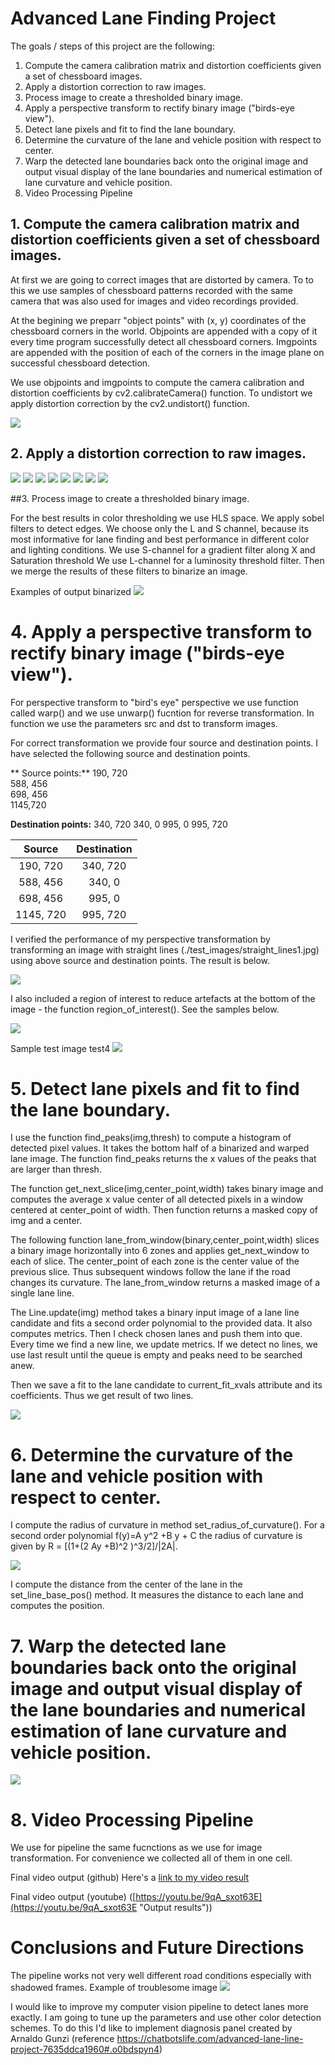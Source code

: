 # Advanced Lane Finding Project

The goals / steps of this project are the following:

1. Compute the camera calibration matrix and distortion coefficients given a set of chessboard images.
2. Apply a distortion correction to raw images.
3. Process image to create a thresholded binary image.
4. Apply a perspective transform to rectify binary image ("birds-eye view").
5. Detect lane pixels and fit to find the lane boundary.
6. Determine the curvature of the lane and vehicle position with respect to center.
7. Warp the detected lane boundaries back onto the original image and output visual display of the lane boundaries and numerical estimation of lane curvature and vehicle position.
8. Video Processing Pipeline

[//]: # (Image References)

[image1]: ./examples/undistort_output.png "Undistorted"
[image2]: ./test_images/test1.jpg "Road Transformed"
[image3]: ./examples/binary_combo_example.jpg "Binary Example"
[image4]: ./examples/warped_straight_lines.jpg "Warp Example"
[image5]: ./examples/color_fit_lines.jpg "Fit Visual"
[image6]: ./examples/example_output.jpg "Output"
[video1]: ./project_video.mp4 "Video"


## 1. Compute the camera calibration matrix and distortion coefficients given a set of chessboard images.

At first we are going to correct images that are distorted by camera. To to this we use samples of chessboard patterns recorded with the same camera that was also used for images and video recordings provided.

At the begining we preparr "object points" with (x, y) coordinates of the chessboard corners in the world. Objpoints are appended with a copy of it every time program successfully detect all chessboard corners. Imgpoints are appended with the  position of each of the corners in the image plane on successful chessboard detection.

We use objpoints and imgpoints to compute the camera calibration and distortion coefficients by cv2.calibrateCamera() function. To undistort we apply distortion correction by the cv2.undistort() function. 

![](./report/corners.png)

## 2. Apply a distortion correction to raw images.
![](./output_images/undistorted_straight_lines1.jpg)
![](./output_images/undistorted_straight_lines2.jpg)
![](./output_images/undistorted_test1.jpg)
![](./output_images/undistorted_test2.jpg)
![](./output_images/undistorted_test3.jpg)
![](./output_images/undistorted_test4.jpg)
![](./output_images/undistorted_test5.jpg)
![](./output_images/undistorted_test6.jpg)

##3. Process image to create a thresholded binary image.

For the best results in color thresholding we use HLS space. We apply sobel filters to detect edges. We choose only the L and S channel, because its most informative for lane finding and best performance in different color and lighting conditions. We use S-channel for a gradient filter along X and Saturation threshold We use L-channel for a luminosity threshold filter. Then we merge the results of these filters to binarize an image.



Examples of output binarized
![](./report/binarized.png)

# 4. Apply a perspective transform to rectify binary image ("birds-eye view").
For perspective transform to "bird's eye" perspective we use function called warp() and we use unwarp() fucntion for reverse transformation. In function we use the parameters src and  dst to  transform images.

For correct transformation we provide four source and destination points. I have selected the following source and destination points.

** Source points:**
190, 720	
588, 456	
698, 456	
1145,720	

**Destination points:**
340, 720
340, 0
995, 0
995, 720

| Source        | Destination   | 
|:-------------:|:-------------:| 
| 190, 720      | 340, 720      | 
| 588, 456      | 340, 0        |
| 698, 456      | 995, 0        |
| 1145, 720     | 995, 720      |


I verified the performance of my perspective transformation by transforming an image with straight lines (./test_images/straight_lines1.jpg) using above source and destination points. The result is below.

![](./report/warped.png)

I also included a region of interest to reduce artefacts at the bottom of the image - the function region_of_interest(). See the samples below.

![](./report/roi.png)

Sample test image test4
![](./report/roi_test4.png)

# 5. Detect lane pixels and fit to find the lane boundary.
I use the function find_peaks(img,thresh) to compute a histogram of detected pixel values. It takes the bottom half of a binarized and warped lane image. The function find_peaks returns the x values of the peaks that are larger than thresh.

The function get_next_slice(img,center_point,width) takes binary image and computes the average x value center of all detected pixels in a window centered at center_point of width. Then function returns a masked copy of img and a center.

The following function lane_from_window(binary,center_point,width) slices a binary image horizontally into 6 zones and applies get_next_window to each of slice. The center_point of each zone is the center value of the previous slice. Thus subsequent windows follow the lane if the road changes its curvature. The  lane_from_window returns a masked image of a single lane line. 

The Line.update(img) method takes a binary input image of a lane line candidate and fits a second order polynomial to the provided data. It also computes  metrics. Then I check chosen lanes and push them into que. Every time we find a new line, we update metrics. If we detect no lines, we use last result until the queue is empty and peaks need to be searched anew.

Then we save a fit to the lane candidate to current_fit_xvals attribute and its coefficients. Thus we get result of two lines.

![](./report/left_right.png)


# 6. Determine the curvature of the lane and vehicle position with respect to center.
I compute the radius of curvature in method set_radius_of_curvature(). 
For a second order polynomial f(y)=A y^2 +B y + C the radius of curvature is given by R = [(1+(2 Ay +B)^2 )^3/2]/|2A|.

![](./report/curvature.png)

I compute the distance from the center of the lane in the set_line_base_pos() method. It measures the distance to each lane and computes the position.


# 7. Warp the detected lane boundaries back onto the original image and output visual display of the lane boundaries and numerical estimation of lane curvature and vehicle position.

![](./report/result.png)

# 8. Video Processing Pipeline
We use for pipeline the same fucnctions as we use for image transformation. For convenience we collected all of them in one cell. 


Final video output (github) Here's a [link to my video result](./processed_project_video.mp4)

Final video output (youtube) ([https://youtu.be/9qA_sxot63E](https://youtu.be/9qA_sxot63E "Output results"))

# Conclusions and Future Directions

The pipeline works not very well different road conditions especially with shadowed frames.
Example of troublesome image
![](./report/troublesome_image.jpg)

I would like to improve my computer vision pipeline to detect lanes more exactly. I am going to tune up the parameters and use other color detection schemes.
To do this I'd like to implement diagnosis panel created by Arnaldo Gunzi (reference https://chatbotslife.com/advanced-lane-line-project-7635ddca1960#.o0bdspyn4)